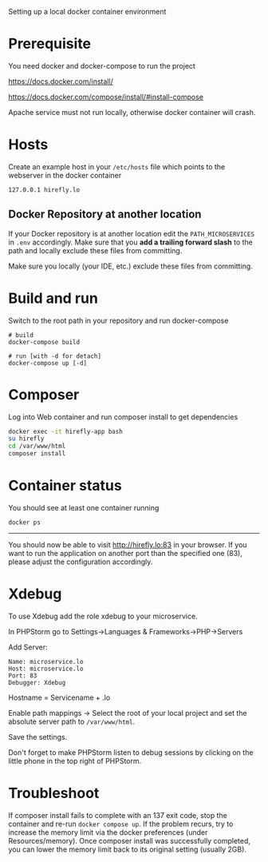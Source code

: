 Setting up a local docker container environment

# Prerequisite
You need docker and docker-compose to run the project

https://docs.docker.com/install/

https://docs.docker.com/compose/install/#install-compose

Apache service must not run locally, otherwise docker container will crash.

# Hosts
Create an example host in your `/etc/hosts` file which points to the webserver in the docker container

`127.0.0.1 hirefly.lo`

## Docker Repository at another location
If your Docker repository is at another location edit the `PATH_MICROSERVICES` in `.env` accordingly.
Make sure that you **add a trailing forward slash** to the path and locally exclude these files from committing.

Make sure you locally (your IDE, etc.) exclude these files from committing.

# Build and run
Switch to the root path in your repository and run docker-compose

```
# build
docker-compose build

# run [with -d for detach]
docker-compose up [-d]
```

# Composer
Log into Web container and run composer install to get dependencies

```bash
docker exec -it hirefly-app bash
su hirefly
cd /var/www/html
composer install
```

# Container status
You should see at least one container running

`docker ps` 

---

You should now be able to visit http://hirefly.lo:83 in your browser. If you want to run the application on another port 
than the specified one (83), please adjust the configuration accordingly.

# Xdebug
To use Xdebug add the role xdebug to your microservice.

In PHPStorm go to Settings->Languages & Frameworks->PHP->Servers

Add Server:
```
Name: microservice.lo
Host: microservice.lo
Port: 83
Debugger: Xdebug
```
Hostname = Servicename + .lo

Enable path mappings -> Select the root of your local project and set the absolute server path to `/var/www/html`.

Save the settings.

Don't forget to make PHPStorm listen to debug sessions by clicking on the little phone in the top right of PHPStorm. 

# Troubleshoot
If composer install fails to complete with an 137 exit code, stop the container and re-run ``docker compose up``. If the
problem recurs, try to increase the memory limit via the docker preferences (under Resources/memory). Once composer install was successfully completed, you can lower the memory limit back to its original
setting (usually 2GB).